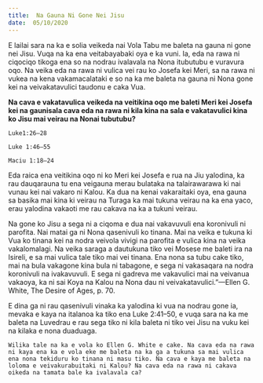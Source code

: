 ```yaml
---
title:  Na Gauna Ni Gone Nei Jisu
date:  05/10/2020
---
```


E lailai sara na ka e solia veikeda nai Vola Tabu me baleta na gauna ni gone nei Jisu. Vuqa na ka ena veitabayabaki oya e ka vuni. Ia, eda na rawa ni ciqociqo tikoga ena so na nodrau ivalavala na Nona itubutubu e vuravura oqo. Na veika eda na rawa ni vulica vei rau ko Josefa kei Meri, sa na rawa ni vukea na kena vakamacalataki e so na ka me baleta na gauna ni Nona gone kei na veivakatavulici taudonu e caka Vua.

**Na cava e vakatavulica veikeda na veitikina oqo me baleti Meri kei Josefa kei na gaunisala cava eda na rawa ni kila kina na sala e vakatavulici kina ko Jisu mai veirau na Nonai tubutubu?**

`Luke1:26–28`

`Luke 1:46–55`

`Maciu 1:18–24`

Eda raica ena veitikina oqo ni ko Meri kei Josefa e rua na Jiu yalodina, ka rau dauqarauna tu ena veigauna merau bulataka na talairawarawa ki nai vunau kei nai vakaro ni Kalou. Ka dua na kenai vakaraitaki oya, ena gauna sa basika mai kina ki veirau na Turaga ka mai tukuna veirau na ka ena yaco, erau yalodina vakaoti me rau cakava na ka a tukuni veirau.

Na gone ko Jisu a sega ni a ciqoma e dua nai vakavuvuli ena koronivuli ni parofita. Nai matai ga ni Nona qasenivuli ko tinana. Mai na veika e tukuna ki Vua ko tinana kei na nodra veivola vivigi na parofita e vulica kina na veika vakalomalagi. Na veika saraga a dautukuna tiko vei Mosese me baleti ira na Isireli, e sa mai vulica tale tiko mai vei tinana. Ena nona sa tubu cake tiko, mai na bula vakagone kina bula ni tabagone, e sega ni vakasaqara na nodra koronivuli na ivakavuvuli. E sega ni gadreva me vakavulici mai na veivanua vakaoya, ka ni sai Koya na Kalou na Nona dau ni veivakatavulici.”—Ellen G. White, The Desire of Ages, p. 70.

E dina ga ni rau qasenivuli vinaka ka yalodina ki vua na nodrau gone ia, mevaka e kaya na italanoa ka tiko ena Luke 2:41–50, e vuqa sara na ka me baleta na Luvedrau e rau sega tiko ni kila baleta ni tiko vei Jisu na vuku kei na kilaka e nona duaduaga.

`Wilika tale na ka e vola ko Ellen G. White e cake. Na cava eda na rawa ni kaya ena ka e vola eke me baleta na ka ga a tukuna sa mai vulica ena nona tekiduru ko tinana ni masu tiko. Na cava e kaya me baleta na loloma e veivakurabuitaki ni Kalou? Na cava eda na rawa ni cakava oikeda na tamata bale ka ivalavala ca?`